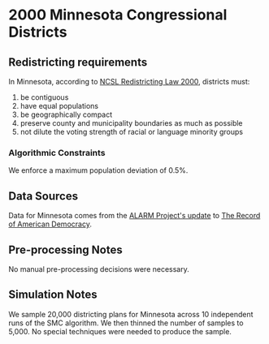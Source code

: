 # 2000 Minnesota Congressional Districts

## Redistricting requirements
In Minnesota, according to [NCSL Redistricting Law 2000](https://web.archive.org/web/20041216185957/https://www.senate.mn/departments/scr/redist/red2000/Tab5appx.htm), districts must:

1. be contiguous
1. have equal populations
1. be geographically compact
1. preserve county and municipality boundaries as much as possible
1. not dilute the voting strength of racial or language minority groups


### Algorithmic Constraints
We enforce a maximum population deviation of 0.5%.

## Data Sources
Data for Minnesota comes from the [ALARM Project's update](https://dataverse.harvard.edu/dataset.xhtml?persistentId=doi:10.7910/DVN/ZV5KF3) to [The Record of American Democracy](https://road.hmdc.harvard.edu/).

## Pre-processing Notes
No manual pre-processing decisions were necessary.

## Simulation Notes
We sample 20,000 districting plans for Minnesota across 10 independent runs of the SMC algorithm.
We then thinned the number of samples to 5,000. 
No special techniques were needed to produce the sample.
